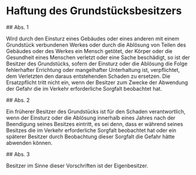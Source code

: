 # Haftung des Grundstücksbesitzers



\#\# Abs. 1

 Wird durch den Einsturz eines Gebäudes oder eines anderen mit einem Grundstück verbundenen Werkes oder durch die Ablösung von Teilen des Gebäudes oder des Werkes ein Mensch getötet, der Körper oder die Gesundheit eines Menschen verletzt oder eine Sache beschädigt, so ist der Besitzer des Grundstücks, sofern der Einsturz oder die Ablösung die Folge fehlerhafter Errichtung oder mangelhafter Unterhaltung ist, verpflichtet, dem Verletzten den daraus entstehenden Schaden zu ersetzen. Die Ersatzpflicht tritt nicht ein, wenn der Besitzer zum Zwecke der Abwendung der Gefahr die im Verkehr erforderliche Sorgfalt beobachtet hat.

\#\# Abs. 2

 Ein früherer Besitzer des Grundstücks ist für den Schaden verantwortlich, wenn der Einsturz oder die Ablösung innerhalb eines Jahres nach der Beendigung seines Besitzes eintritt, es sei denn, dass er während seines Besitzes die im Verkehr erforderliche Sorgfalt beobachtet hat oder ein späterer Besitzer durch Beobachtung dieser Sorgfalt die Gefahr hätte abwenden können.

\#\# Abs. 3

 Besitzer im Sinne dieser Vorschriften ist der Eigenbesitzer. 


